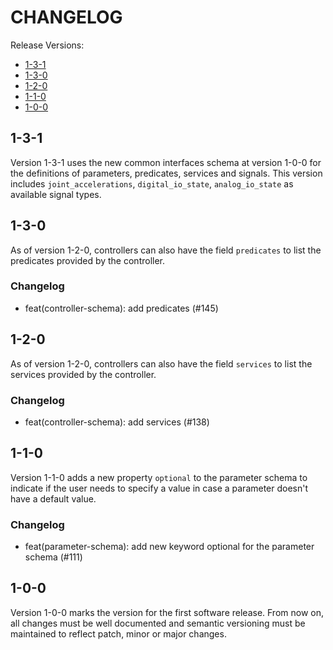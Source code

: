 # CHANGELOG

Release Versions:

- [1-3-1](#1-3-1)
- [1-3-0](#1-3-0)
- [1-2-0](#1-2-0)
- [1-1-0](#1-1-0)
- [1-0-0](#1-0-0)

## 1-3-1

Version 1-3-1 uses the new common interfaces schema at version 1-0-0 for the definitions of parameters, predicates,
services and signals. This version includes `joint_accelerations`, `digital_io_state`, `analog_io_state` as available
signal types.

## 1-3-0

As of version 1-2-0, controllers can also have the field `predicates` to list the predicates provided by the controller.

### Changelog

- feat(controller-schema): add predicates (#145)

## 1-2-0

As of version 1-2-0, controllers can also have the field `services` to list the services provided by the controller.

### Changelog

- feat(controller-schema): add services (#138)

## 1-1-0

Version 1-1-0 adds a new property `optional` to the parameter schema to indicate if the user needs to specify a value in
case a parameter doesn't have a default value.

### Changelog

- feat(parameter-schema): add new keyword optional for the parameter schema (#111)

## 1-0-0

Version 1-0-0 marks the version for the first software release. From now on, all changes must be well documented and
semantic versioning must be maintained to reflect patch, minor or major changes.